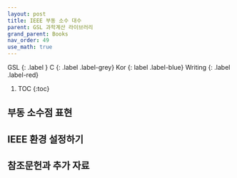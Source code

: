 ```yaml
---
layout: post
title: IEEE 부동 소수 대수
parent: GSL 과학계산 라이브러리
grand_parent: Books
nav_order: 49
use_math: true
---
```


GSL
{: .label }
C
{: .label .label-grey}
Kor
{: label .label-blue}
Writing
{: .label .label-red}

1. TOC
{:toc}



## 부동 소수점 표현

## IEEE 환경 설정하기

## 참조문헌과 추가 자료